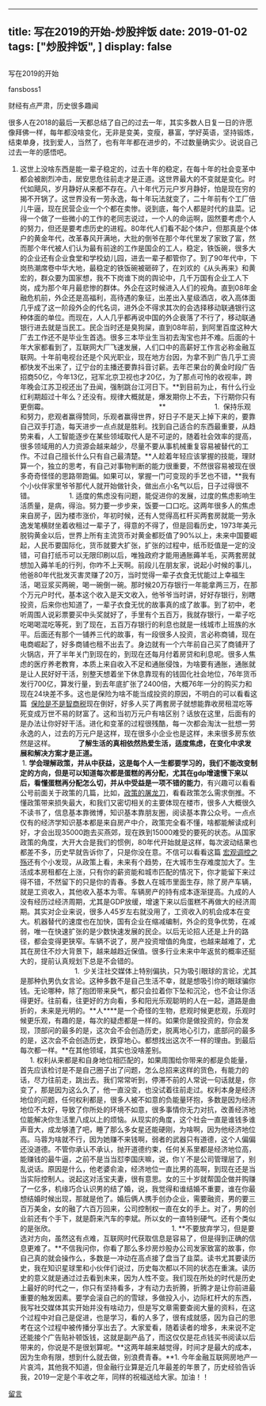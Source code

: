 
---
title:   写在2019的开始-炒股拌饭
date: 2019-01-02
tags: ["炒股拌饭", ]
display: false
---


## 



写在2019的开始




fansboss1




财经有点严肃，历史很多趣闻


很多人在2018的最后一天都总结了自己的过去一年，其实多数人日复一日的许愿像拜佛一样，每年都没啥变化，无非是变美，变瘦，暴富，学好英语，坚持锻炼，结束单身，找到爱人，当然了，也有年年都在进步的，不过数量确实少。说说自己过去一年的感悟吧。
1. 这世上没啥东西是能一辈子稳定的，过去十年的稳定，在每十年的社会变革中都会被剧烈冲击，居安思危往前走才是正道。这世界最大的不变就是变化。时代如飓风，岁月静好从来都不存在。八十年代万元户岁月静好，怕是现在穷的揭不开锅了。这世界没有一劳永逸，每十年玩法就变了，二十年前有个工厂倍儿牛逼，现在民营企业一个个都在卖惨。说到底，每个人都是时代的韭菜。记得一个做了一些微小的工作的老同志说过，一个人的命运啊，固然要考虑个人的努力，但还是要考虑历史的进程。80年代人们看不起个体户，但那真是个体户的黄金年代，改革春风开满地，大批的倒爷在那个年代里发了家致了富，然而那个年代被人们认为最有前途的工作是国企的工人，稳定，铁饭碗，很多大的企业还有企业食堂和学校幼儿园，进去一辈子都管你了。到了90年代中，下岗热潮席卷中华大地，最稳定的铁饭碗被砸碎了，在刘欢的《从头再来》和黄宏的，群众要为国家想，我不下岗谁下岗的舆论中，几千万国有企业工人下岗，成为那个年月最悲惨的群体。外企在这时候进入人们的视角。直到08年金融危机前，外企还是高福利，高待遇的象征，出差出入星级酒店，收入高体面几乎成了这一阶段外企的代名词，进外企不得求其次的会选择移动联通银行这种体面的单位。而现在，人人几乎都再说中国的外企衰落了不行了，移动联通银行进去就是当民工。民企当时还是臭狗屎，直到08年前，到阿里百度这种大厂去工作还不是毕业生首选。很多三本毕业生当初去淘宝也并不难。后面的十年大家都看到了，互联网大厂飞速发展，人们口中的高薪好工作言必称金融互联网。十年前电视台还是个风光职业，现在地方台因，为拿不到广告几乎工资都快发不出来了，辽宁台的主播还要靠抖音讨薪。去年芒果台的黄金时段广告招商50亿，今年13亿，冠军北京卫视也才20亿，为了那点可怜的收视率，跨年晚会江苏卫视还出了丑闻，强制跳台江河日下。**到目前为止，有什么行业红利期超过十年么？还没有。规律大概就是，爆发期你上不去，下行期你只有更倒霉。 &nbsp; &nbsp; &nbsp; &nbsp; &nbsp; &nbsp; &nbsp; &nbsp; &nbsp; &nbsp; &nbsp; &nbsp; &nbsp; &nbsp; &nbsp; &nbsp; &nbsp; &nbsp; &nbsp; &nbsp; &nbsp; &nbsp; &nbsp; &nbsp; &nbsp; &nbsp; &nbsp; &nbsp; **&nbsp; &nbsp; &nbsp; &nbsp; &nbsp; &nbsp; &nbsp; &nbsp; &nbsp; &nbsp; &nbsp; &nbsp; &nbsp;1. &nbsp;保持乐观和努力，悲观者赢得赞同，乐观者赢得世界，好日子不是天上掉下来的，要靠自己双手打造，每天进步一点点就是胜利。找到自己适合的东西最重要，从趋势来看，人工智能逐步在某些领域取代人是不可逆的，随着社会效率的提高，很多领域用的人力资源会越来越少，尽量不要从事机械重复容易被替代的工作。不过自己擅长什么只有自己最清楚。**人趁着年轻应该掌握的技能，理财算一个，独立的思考，有自己对事物判断的能力很重要，不然很容易被现在很多奇奇怪怪的思路带跑偏。如果可以，掌握一门可变现的手艺也不错，**我有个小伙伴家里爷爷那代人就开始做针灸，做出点小名气以后，日子过得很不错。 &nbsp; &nbsp; &nbsp; &nbsp; &nbsp; &nbsp; &nbsp; &nbsp; &nbsp;1. 适度的焦虑没有问题，能促进你的发展，过度的焦虑影响生活质量，是病，得治。努力要一步步来，饭要一口口吃。这两年很多人的焦虑来自房子，因为楼市涨价，年初时候，还有人觉得高杠杆买两套房就能一劳永逸发笔横财坐着收租过一辈子了，得意的不得了，但是回看历史，1973年美元脱钩黄金以后，世界上所有主流货币对黄金都贬值了90%以上，未来中国要崛起，人民币要国际化，货币就要大扩张，扩张的过程中，纸币贬值是一定的没错，可自打纸币可以无限印刷以后，唯独政府才能用通胀薅羊毛，买两套房就想加入薅羊毛的行列，你咋不上天啊。前段儿在朋友家，说起小时候的事儿，他爸80年代批发灭害灵赚了20万，当时觉得一辈子衣食无忧能过上幸福生活，喝豆浆买两碗，喝一碗倒一碗。那时候20万存银行一年能拿两三万，在那个万元户时代，基本这个收入是天文收入，他爷爷当时讲，好好存银行，别瞎投资，后来你也知道了，一辈子衣食无忧的故事真的成了故事。到了初中，老听周围人说彩票要买中头奖就好了，手里有个五百万，我就存银行，一辈子吃吃喝喝混吃等死，到了现在，五百万存银行的利息也就是一线城市上班族的水平。后面还有那个一铺养三代的故事，有一段很多人投资，言必称商铺，现在电商崛起了，好多商铺也租不出去了。身边就有一个六年前自己买了商铺开了火锅店，开了半年关门到现在的，到现在还每月付着房贷和利息呢。很多人焦虑的医疗养老教育，本质上来自收入不足和通胀侵蚀，为啥要有通胀，通胀就是让人民好好干活，别整天想着坐下休息靠现有的钱固化社会地位，76年货币发行700亿，算发行量，到去年底扩张了2400倍，大概76年一分的购买力和现在24块差不多。这也是保险为啥不能当成投资的原因，不明白的可以看看这篇 &nbsp;[保险是不是智商税](http://mp.weixin.qq.com/s?__biz=MzU4Mzc4MzIyOA==&amp;mid=2247483808&amp;idx=1&amp;sn=b591c5f331db13a4ce6deec5c12240a3&amp;chksm=fda287f3cad50ee5e09a1d7daf2de9b979a6a7ce5c58a64ea5e7c04096c2857198d9ff3c2c70&amp;scene=21#wechat_redirect)现在倒好，好多人买了两套房子就想能靠收房租混吃等死变成万世不易的财富了。这和当初万元户有啥区别？话放在这里，后面有的是办法让你好好干活。进化和变革的过程很残酷，每一次都会淘汰一批想一劳永逸的人，过去的万元户是这样，现在很多小企业也是这样，未来很多房东依然是这样。 &nbsp; &nbsp; &nbsp; &nbsp; &nbsp; &nbsp;**了解生活的真相依然热爱生活，适度焦虑，在变化中求发展和解决方案才是正道。 &nbsp; &nbsp;** &nbsp; &nbsp; &nbsp; &nbsp; &nbsp; &nbsp; &nbsp; &nbsp; &nbsp; &nbsp; &nbsp; &nbsp; &nbsp; &nbsp; &nbsp; &nbsp; &nbsp; &nbsp; &nbsp; &nbsp; &nbsp; &nbsp; &nbsp; &nbsp; &nbsp; &nbsp; &nbsp; &nbsp; &nbsp; &nbsp; &nbsp; &nbsp; &nbsp; &nbsp; &nbsp; &nbsp; &nbsp; &nbsp; &nbsp; &nbsp;1. **学会理解政策，并从中获益，这是每个人一生都要学习的，我们不能改变制定的方向，但是可以知道每次都是蛋糕的再分配，尤其在gdp增速慢下来以后，看懂蛋糕再分配怎么切，并从中受益是一项不错的能力**，有兴趣可以看看公号前面关于政策的几篇，比如，[政策的屠龙刀](http://mp.weixin.qq.com/s?__biz=MzU4Mzc4MzIyOA==&amp;mid=2247483704&amp;idx=1&amp;sn=a12822153b2363933d047b1c8a84a9a3&amp;chksm=fda2876bcad50e7d838f6bcc058dc23dedc33ff2247e9b3ae10f5b6bfa582ee929df165eeff4&amp;scene=21#wechat_redirect)，看看政策怎么需求倒推。不懂政策带来损失最大，和我们又密切相关的主要体现在楼市，很多人大概很久不读书了，信息基本靠微博，知识基本靠朋友圈，阅读基本靠公众号。一点点仅有的经济学知识基本都是来自房产中介，政策完全看不懂，啥都能解读成利好，才会出现35000跑去买燕郊，现在跌到15000难受的要死的状态。从国家政策的角度，大开大合是我们的惯例，80年代开始就是这样，每次波动结果也都差不多，历史早就告诉你了，只是你没在意。不信可以看看这篇&nbsp;[宏观调控之殇](http://mp.weixin.qq.com/s?__biz=MzU4Mzc4MzIyOA==&amp;mid=2247483746&amp;idx=1&amp;sn=98cdeabb1dcf2cd6764defa744b2b0f4&amp;chksm=fda28731cad50e27ea084376ee0e75d461e73c74b928b6c0c707707cb62562eddc48396702d4&amp;scene=21#wechat_redirect)还有个小发现，从政策上看，未来有个趋势，在大城市生存难度加大了。生活成本房租都在上涨，只有你的薪资能和城市匹配的情况下，你才能留下来过得不错，不然留下的只是你的青春。多数人在城市里面生存，除了房产车辆，就是工资收入，其他收入基本为零。车辆房产的持有成本逐渐提高。九成的人没有经历过经济周期，尤其是GDP放缓，增速下来以后蛋糕不再做大的经济周期。其实对企业来说，很多人45岁左右就没用了，工资收入的机会成本在变大。机器替代的速度也在加快，国有企业在缩减编制，外企的竞争优势，在减弱，唯一在快速扩张的是少数快速发展的民企。以后无论招人还是上升的路径，都会变得更狭窄。车辆不说了，房产投资增值的角度，也越来越难了，尤其在房住不炒大背景下，越来越趋近保值。很多行业未来中年返贫的概率还挺大的，提前认真规划下总是不会错的。&nbsp; &nbsp; &nbsp; &nbsp; &nbsp; &nbsp; &nbsp;&nbsp; &nbsp; &nbsp; &nbsp; &nbsp; &nbsp; &nbsp; &nbsp; &nbsp; &nbsp; &nbsp; &nbsp; &nbsp; &nbsp; &nbsp; &nbsp; &nbsp; &nbsp; &nbsp; &nbsp; &nbsp; &nbsp; &nbsp; &nbsp; &nbsp; &nbsp; &nbsp; &nbsp; &nbsp; &nbsp; &nbsp; &nbsp; &nbsp; &nbsp; &nbsp; &nbsp; &nbsp; &nbsp;&nbsp;1. &nbsp;少关注社交媒体上特别偏执，只为吸引眼球的言论，尤其是那种仇男仇女言论。这种多数不是自己生活不幸，就是想吸引你的眼球骗你钱。无论哪种，除了抱团带来戾气，都只会拉着你下坠和沉沦，也不会让你活得更好。往前看，往更好的方向看，多和阳光乐观聪明的人在一起，道路是曲折的，未来是光明的。**人****是一个奇怪的生物，悲观时候更悲观，乐观时候更乐观，有趣的是，每次的疑虑都是一样的。如果你是做投资的，你会发现，顶部问的最多的是，这次会不会创造历史，脱离地心引力，底部问的最多的是，这次会不会创造历史，跌穿地心。都想找出这次不一样的理由。到最后每次都一样。**在其他领域，其实也没啥差别。&nbsp; &nbsp; &nbsp; &nbsp; &nbsp; &nbsp; &nbsp; &nbsp; &nbsp; &nbsp; &nbsp; &nbsp; &nbsp; &nbsp; &nbsp; &nbsp; &nbsp; &nbsp; &nbsp; &nbsp; &nbsp; &nbsp; &nbsp; &nbsp; &nbsp; &nbsp; &nbsp;1. 权利从来都是和自身地位相匹配的，如果周围给你带来的都是负能量，首先应该检讨是不是自己圈子出了问题，怎么总招来这样的货色，有能力的话，尽力往前走，跳出去。我们常常听到，停滞不前的人常说一句话就是，你变了，那是因为这么久了，他一直没变，也没试着往前走过。权利本身是经济地位的问题，任何权利都是，很多人被不如意的负能量环抱，多数是因为经济地位不太好，导致了你所处的环境不如意，很多事情你无力对抗，改善经济地位能解决你生活里八成以上的烦恼。从现实的角度，这个社会一直是谁钱多谁声音大，成龙够渣了吧，睡了那么多女星还能硬刚，为啥啊，因为他经济地位高。马蓉为啥就不行，因为她赚不来钱啊，弱者的武器只有道德，这个人偏偏还没道德。不管你承认不承认，抛开道德约束，任何关系里都是经济地位高，能赚钱的最牛逼，之前不是当当怼李国庆嘛，说，你丫不是公司管理层了，别乱说话。原因是什么，他老婆俞渝，经济地位一直比男的高啊，到现在还是当当实际控制人。说起这对活宝夫妻，很有意思。女的三十岁就帮国企做并购赚了一亿多，机缘巧合认识男的结了婚，说，我觉得和谁结婚不重要，谁在你最想结婚时候出现，那就是他了。婚后俩人携手创办企业，需要融资，男的要三百万美金，女的融了六百万回来，公司控制权一直在女的手上。对了，男的创业前还有个手下，就是蔚来汽车的李斌。所以女的一直特别硬气。还有个类似的是张欣。 &nbsp; &nbsp; &nbsp; &nbsp; &nbsp; &nbsp; &nbsp; &nbsp; &nbsp; &nbsp; &nbsp; &nbsp; &nbsp; &nbsp; &nbsp; &nbsp; &nbsp; &nbsp; &nbsp; &nbsp; &nbsp; &nbsp; &nbsp; &nbsp; &nbsp; &nbsp; &nbsp; &nbsp; &nbsp; &nbsp;1. **不要放弃学习，但是要选对方向，虽然这有点难，互联网时代获取信息是容易了，但是得到正确的信息更难了。**不信我问你，你看了那么多炒房炒股办公司发家致富的故事，你自己真的就会操作么，多数是一冲动在高点接了盘当了韭菜。读书尤其要读历史，我在知识星球里和小伙伴们说过，历史每次都以不同的状态在重演。读历史的意义就是通过过去看到未来，因为人性不变。我们现在所处的时代是历史上最好的时代之一，你只有坚持看多，才有动力去折腾，折腾才是让你前进最重要的触发因素。要学会滚自己的的雪球，多做投入小，边际杠杆大的东西，我写社交媒体其实开始并没有啥动力，但是写文章需要查阅大量的资料，在这个过程中对自己是促进，也是学习，看的人多了，很有成就感，因为自己的思考在这个过程中被传播分享出去了。大家爱看，随着读者的增多，未来说不定还能接个广告贴补顿饭钱，这就是副产品了，而这仅仅是花点钱买书阅读以后带来的，你说是不是很划算呢。**这两年越来越觉得，时间才是最大的成本，因为生命有限，想到什么就去做，别浪费青春。**1. 今年金融互联网房地产一片哀鸿，其他我不知道，但金融行业算是近几年最差的年景了，历史经验告诉我，2019一定是个丰收之年，同样的祝福送给大家。加油！！








[留言](javascript:;)


